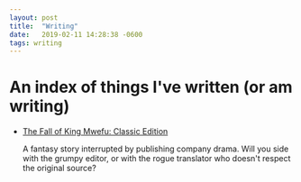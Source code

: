 ```yaml
---
layout: post
title:  "Writing"
date:   2019-02-11 14:28:38 -0600
tags: writing
---
```


An index of things I've written (or am writing)
===

- [The Fall of King Mwefu: Classic Edition](http://github.com/tnelsond/mwefu/releases)

	A fantasy story interrupted by publishing company drama. Will you side with the grumpy editor, or with the rogue translator who doesn't respect the original source?
